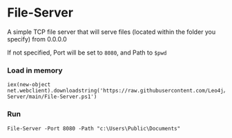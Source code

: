 # File-Server
A simple TCP file server that will serve files (located within the folder you specify) from 0.0.0.0

If not specified, Port will be set to `8080`, and Path to `$pwd`

### Load in memory
```
iex(new-object net.webclient).downloadstring('https://raw.githubusercontent.com/Leo4j/File-Server/main/File-Server.ps1')
```

### Run
```
File-Server -Port 8080 -Path "c:\Users\Public\Documents"
```
